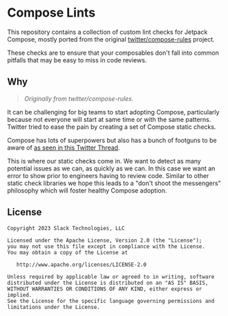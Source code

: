 Compose Lints
=============

This repository contains a collection of custom lint checks for Jetpack Compose, mostly ported from the original [twitter/compose-rules](https://github.com/twitter/compose-rules) project.

These checks are to ensure that your composables don't fall into common pitfalls that may be easy to miss in code reviews.

## Why

> _Originally from twitter/compose-rules._

It can be challenging for big teams to start adopting Compose, particularly because not everyone will start at same time or with the same patterns. Twitter tried to ease the pain by creating a set of Compose static checks.

Compose has lots of superpowers but also has a bunch of footguns to be aware of [as seen in this Twitter Thread](https://twitter.com/mrmans0n/status/1507390768796909571).

This is where our static checks come in. We want to detect as many potential issues as we can, as quickly as we can. In this case we want an error to show prior to engineers having to review code. Similar to other static check libraries we hope this leads to a "don't shoot the messengers" philosophy which will foster healthy Compose adoption.

License
--------

    Copyright 2023 Slack Technologies, LLC

    Licensed under the Apache License, Version 2.0 (the "License");
    you may not use this file except in compliance with the License.
    You may obtain a copy of the License at

       http://www.apache.org/licenses/LICENSE-2.0

    Unless required by applicable law or agreed to in writing, software
    distributed under the License is distributed on an "AS IS" BASIS,
    WITHOUT WARRANTIES OR CONDITIONS OF ANY KIND, either express or implied.
    See the License for the specific language governing permissions and
    limitations under the License.
